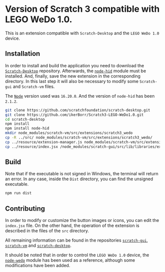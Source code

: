 # Version of Scratch 3 compatible with LEGO WeDo 1.0.

This is an extension compatible with `Scratch-Desktop` and the `LEGO WeDo 1.0` device.

## Installation

In order to install and build the application you need to download the [`Scratch-Desktop`](https://github.com/scratchfoundation/scratch-desktop) repository. Afterwards, the [`node-hid`](https://www.npmjs.com/package/node-hid) module must be installed. And, finally, save the new extension in the corresponding directory. In this last step it will also be necessary to modify some `Scratch-gui` and `Scratch-vm` files.

The [`Node`](https://nodejs.org/en/blog/release/v16.20.0) version used was `16.20.0`. And the version of `node-hid` has been `2.1.2`.

```bash
git clone https://github.com/scratchfoundation/scratch-desktop.git
git clone https://github.com/ikerBorr/Scratch3-LEGO-WeDo1.0.git
cd scratch-desktop
npm install
npm install node-hid
mkdir node_modules/scratch-vm/src/extensions/scratch3_wedo
cp -R ../src/ node_modules/scratch-vm/src/extensions/scratch3_wedo/
cp ../resource/extension-manager.js node_modules/scratch-vm/src/extension-support/.
cp ../resource/index.jsx /node_modules/scratch-gui/src/lib/libraries/extensions/.
```

## Build
 
Note that if the executable is not signed in Windows, the terminal will return an error. In any case, inside the `Dist` directory, you can find the unsigned executable.

```bash
npm run dist
```

## Contributing

In order to modify or customize the button images or icons, you can edit the `index.jsx` file. On the other hand, the operation of the extension is described in the files of the `src` directory.

All remaining information can be found in the repositories [`scratch-gui`](https://github.com/scratchfoundation/scratch-gui), [`scratch-vm`](https://github.com/scratchfoundation/scratch-vm) and [`scratch-desktop`](https://github.com/scratchfoundation/scratch-desktop).

It should be noted that in order to control the `LEGO WeDo 1.0` device, the [`node-wedo`](https://github.com/nathankellenicki/node-wedo/) module has been used as a reference, although some modifications have been added.
